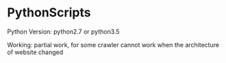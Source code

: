 # PythonScripts

Python Version: python2.7 or python3.5

Working: partial work, for some crawler cannot work when the architecture of website changed